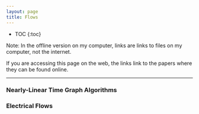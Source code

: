 ```yaml
---
layout: page
title: Flows  
---
```


* TOC
{:toc}


Note: In the offline version on my computer, links are links to files on my computer, not the internet. 

If you are accessing this page on the web, the links link to the papers where they can be found online. 

___


### Nearly-Linear Time Graph Algorithms 

### Electrical Flows